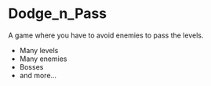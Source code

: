 # Dodge_n_Pass
A game where you have to avoid enemies to pass the levels.

- Many levels
- Many enemies
- Bosses
- and more...
